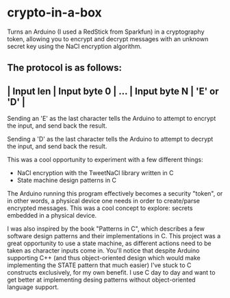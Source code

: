 # crypto-in-a-box
Turns an Arduino (I used a RedStick from Sparkfun) in a cryptography token, allowing you to encrypt and decrypt messages with an unknown secret key using the NaCl encryption algorithm.

The protocol is as follows:
--------------------------------------------------------------
| Input len | Input byte 0 | ... | Input byte N | 'E' or 'D' |
--------------------------------------------------------------

Sending an 'E' as the last character tells the Arduino to attempt to
encrypt the input, and send back the result.

Sending a 'D' as the last character tells the Arduino to attempt to
decrypt the input, and send back the result.

This was a cool opportunity to experiment with a few different things:
- NaCl encryption with the TweetNaCl library written in C
- State machine design patterns in C

The Arduino running this program effectively becomes a security "token", or in other words, a physical device one needs in order to create/parse encrypted messages. This was a cool concept to explore: secrets embedded in a physical device.

I was also inspired by the book "Patterns in C", which describes a few software design patterns and their implementations in C. This project was a great opportunity to use a state machine, as different actions need to be taken as character inputs come in. You'll notice that despite Arduino supporting C++ (and thus object-oriented design which would make implementing the STATE pattern that much easier) I've stuck to C constructs exclusively, for my own benefit. I use C day to day and want to get better at implementing desing patterns without object-oriented language support.
